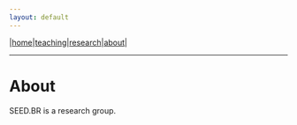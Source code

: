 ```yaml
---
layout: default
---
```


|[home](./index.md)|[teaching](./teaching)|[research](./research)|[about](./about.md)|

* * *

# About 

SEED.BR is a research group.
